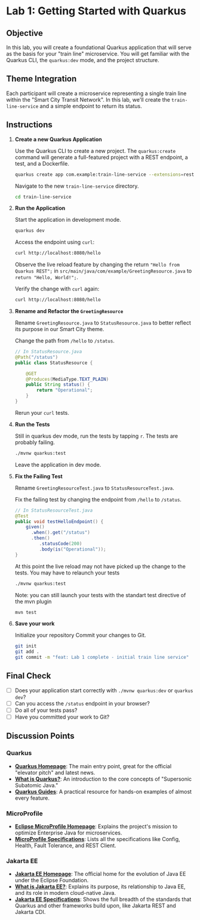 # Lab 1: Getting Started with Quarkus

## Objective

In this lab, you will create a foundational Quarkus application that will serve as the basis for your "train line" microservice. You will get familiar with the Quarkus CLI, the `quarkus:dev` mode, and the project structure.

## Theme Integration

Each participant will create a microservice representing a single train line within the "Smart City Transit Network". In this lab, we'll create the `train-line-service` and a simple endpoint to return its status.

## Instructions

1.  **Create a new Quarkus Application**

    Use the Quarkus CLI to create a new project. The `quarkus:create` command will generate a full-featured project with a REST endpoint, a test, and a Dockerfile.

    ```bash
    quarkus create app com.example:train-line-service --extensions=rest,rest-jackson
    ```

    Navigate to the new `train-line-service` directory.

    ```bash
    cd train-line-service
    ```

2.  **Run the Application**

    Start the application in development mode.

    ```bash
    quarkus dev
    ```
    
    Access the endpoint using `curl`:
    ```bash
    curl http://localhost:8080/hello
    ```
    
    Observe the live reload feature by changing the return `"Hello from Quarkus REST";` in `src/main/java/com/example/GreetingResource.java` to `return "Hello, World!";`.
    
    Verify the change with `curl` again:
    ```bash
    curl http://localhost:8080/hello
    ```
3.  **Rename and Refactor the `GreetingResource`**

    Rename `GreetingResource.java` to `StatusResource.java` to better reflect its purpose in our Smart City theme.

    Change the path from `/hello` to `/status`.

    ```java
    // In StatusResource.java
    @Path("/status")
    public class StatusResource {

        @GET
        @Produces(MediaType.TEXT_PLAIN)
        public String status() {
            return "Operational";
        }
    }
    ```

    Rerun your `curl` tests.

4.  **Run the Tests**

    Still in quarkus dev mode, run the tests by tapping `r`.
    The tests are probably failing.

    ```bash
    ./mvnw quarkus:test
    ```

    Leave the application in dev mode.

5.  **Fix the Failing Test**

    Rename `GreetingResourceTest.java` to `StatusResourceTest.java`.

    Fix the failing test by changing the endpoint from `/hello` to `/status`.

    ```java
    // In StatusResourceTest.java
    @Test
    public void testHelloEndpoint() {
        given()
          .when().get("/status")
          .then()
             .statusCode(200)
             .body(is("Operational"));
    }
    ```

    At this point the live reload may not have picked up the change to the tests. You may have to relaunch your tests

    ```bash
    ./mvnw quarkus:test
    ```

    Note: you can still launch your tests with the standart test directive of the mvn plugin

    ```bash
    mvn test
    ```

6.  **Save your work**

    Initialize your repository
    Commit your changes to Git.

    ```bash
    git init
    git add .
    git commit -m "feat: Lab 1 complete - initial train line service"
    ```

## Final Check

- [ ] Does your application start correctly with `./mvnw quarkus:dev` or `quarkus dev`?
- [ ] Can you access the `/status` endpoint in your browser?
- [ ] Do all of your tests pass?
- [ ] Have you committed your work to Git?

## Discussion Points

### Quarkus

- **[Quarkus Homepage](https://quarkus.io/)**: The main entry point, great for the official "elevator pitch" and latest news.
- **[What is Quarkus?](https://quarkus.io/get-started/)**: An introduction to the core concepts of "Supersonic Subatomic Java."
- **[Quarkus Guides](https://quarkus.io/guides/)**: A practical resource for hands-on examples of almost every feature.

### MicroProfile

- **[Eclipse MicroProfile Homepage](https://microprofile.io/)**: Explains the project's mission to optimize Enterprise Java for microservices.
- **[MicroProfile Specifications](https://microprofile.io/specifications/)**: Lists all the specifications like Config, Health, Fault Tolerance, and REST Client.

### Jakarta EE

- **[Jakarta EE Homepage](https://jakarta.ee/)**: The official home for the evolution of Java EE under the Eclipse Foundation.
- **[What is Jakarta EE?](https://jakarta.ee/about/what-is-jakarta-ee/)**: Explains its purpose, its relationship to Java EE, and its role in modern cloud-native Java.
- **[Jakarta EE Specifications](https://jakarta.ee/specifications/)**: Shows the full breadth of the standards that Quarkus and other frameworks build upon, like Jakarta REST and Jakarta CDI.
